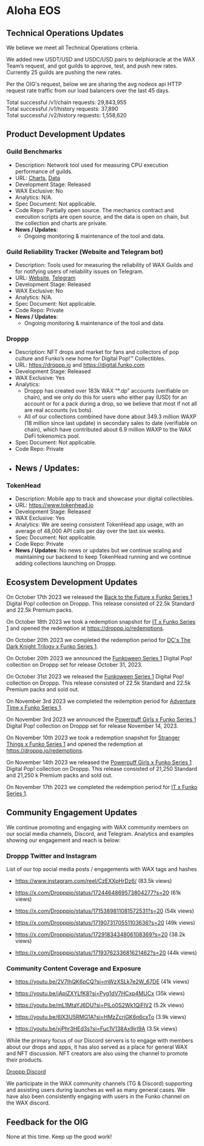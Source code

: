 
# Aloha EOS
 
## Technical Operations Updates
 
We believe we meet all Technical Operations criteria.   

We added new USDT/USD and USDC/USD pairs to delphioracle at the WAX Team’s request, and got guilds to approve, test, and push new rates. Currently 25 guilds are pushing the new rates.   

Per the OIG's request, below we are sharing the avg nodeos api HTTP request rate traffic from our load balancers over the last 45 days.   

Total successful /v1/chain requests: 29,843,955   
Total successful /v1/history requests: 37,890   
Total successful /v2/history requests: 1,558,620   

## Product Development Updates
 
### Guild Benchmarks
 
- Description: Network tool used for measuring CPU execution performance of guilds.
- URL: [Charts](https://www.alohaeos.com/tools/benchmarks#networkId=11&timeframeId=4), [Data](https://wax.bloks.io/account/eosmechanics)
- Development Stage: Released
- WAX Exclusive: No
- Analytics: N/A.
- Spec Document: Not applicable.
- Code Repo: Partially open source. The mechanics contract and execution scripts are open source, and the data is open on chain, but the collection and charts are private.
- **News / Updates**:
  - Ongoing monitoring & maintenance of the tool and data.     

### Guild Reliability Tracker (Website and Telegram bot)
 
- Description: Tools used for measuring the reliability of WAX Guilds and for notifying users of reliability issues on Telegram.
- URL: [Website](https://www.alohaeos.com/tools/reliability#networkId=11&timeframeId=10&sort=rank&sortDir=asc), [Telegram](https://t.me/WAX_Mainnet_Aloha_Tracker)
- Development Stage: Released
- WAX Exclusive: No
- Analytics: N/A.
- Spec Document: Not applicable.
- Code Repo: Private
- **News / Updates**:
  - Ongoing monitoring & maintenance of the tool and data.   
 
### Droppp
 
- Description: NFT drops and market for fans and collectors of pop culture and Funko’s new home for Digital Pop!™ Collectibles.
- URL: https://droppp.io and https://digital.funko.com
- Development Stage: Released
- WAX Exclusive: Yes
- Analytics:
  - Droppp has created over 183k WAX “*.dp” accounts (verifiable on chain), and we only do this for users who either pay (USD) for an account or for a pack during a drop, so we believe that most if not all are real accounts (vs bots).
  - All of our collections combined have done about 349.3 million WAXP (18 million since last update) in secondary sales to date (verifiable on chain), which have contributed about 6.9 million WAXP to the WAX DeFi tokenomics pool.
- Spec Document: Not applicable.
- Code Repo: Private
- **News / Updates**:
  -    

 
### TokenHead
 
- Description: Mobile app to track and showcase your digital collectibles.
- URL: https://www.tokenhead.io
- Development Stage: Released
- WAX Exclusive: Yes
- Analytics: We are seeing consistent TokenHead app usage, with an average of 48,000 API calls per day over the last six weeks.
- Spec Document: Not applicable.
- Code Repo: Private
- **News / Updates**: No news or updates but we continue scaling and maintaining our backend to keep TokenHead running and we continue adding collections launching on Droppp.
 
## Ecosystem Development Updates
 
On October 17th 2023 we released the [Back to the Future x Funko Series 1](https://droppp.io/drop/153/back-to-the-future-series-1/) Digital Pop! collection on Droppp. This release consisted of 22.5k Standard and 22.5k Premium packs.   

On October 18th 2023 we took a redemption snapshot for [IT x Funko Series 1](https://droppp.io/drop/132/it-series-1/) and opened the redemption at https://droppp.io/redemptions.   

On October 20th 2023 we completed the redemption period for [DC's The Dark Knight Trilogy x Funko Series 1](https://droppp.io/drop/126/dc-the-dark-knight-trilogy-series-1/).   

On October 20th 2023 we announced the [Funkoween Series 1](https://droppp.io/drop/156/funkoween-series-1/) Digital Pop! collection on Droppp set for release October 31, 2023.   

On October 31st 2023 we released the [Funkoween Series 1](https://droppp.io/drop/156/funkoween-series-1/) Digital Pop! collection on Droppp. This release consisted of 22.5k Standard and 22.5k Premium packs and sold out.   

On November 3rd 2023 we completed the redemption period for [Adventure Time x Funko Series 1](https://droppp.io/drop/129/adventure-time-series-1/).   

On November 3rd 2023 we announced the [Powerpuff Girls x Funko Series 1](https://droppp.io/drop/159/the-powerpuff-girls-series-1/) Digital Pop! collection on Droppp set for release November 14, 2023.   

On November 10th 2023 we took a redemption snapshot for [Stranger Things x Funko Series 1](https://droppp.io/drop/138/stranger-things-series-1/) and opened the redemption at https://droppp.io/redemptions.   

On November 14th 2023 we released the [Powerpuff Girls x Funko Series 1](https://droppp.io/drop/159/the-powerpuff-girls-series-1/) Digital Pop! collection on Droppp. This release consisted of 21,250 Standard and 21,250 k Premium packs and sold out.   

On November 17th 2023 we completed the redemption period for [IT x Funko Series 1](https://droppp.io/drop/132/it-series-1/).   



## Community Engagement Updates
 
We continue promoting and engaging with WAX community members on our social media channels, Discord, and Telegram. Analytics and examples showing our engagement and reach is below:   

### Droppp Twitter and Instagram

List of our top social media posts / engagements with WAX tags and hashes   


- https://www.instagram.com/reel/CzEXXpHrDz6/ (83.5k views)   

- https://x.com/Dropppio/status/1724464869573804277?s=20 (61k views)

- https://x.com/Dropppio/status/1715389811081572531?s=20 (54k views)   

- https://x.com/Dropppio/status/1719073170551103636?s=20 (49k views)

- https://x.com/Dropppio/status/1729183434806108369?s=20 (38.2k views)   

- https://x.com/Dropppio/status/1719376233681621462?s=20 (44k views)

### Community Content Coverage and Exposure

- https://youtu.be/2V7IhQK6pCQ?si=mWzXSLk7e2W_67DE (41k views)

- https://youtu.be/jApiZXYLfK8?si=Pyg1dV7HCxp4MUCx (35k views)   

- https://youtu.be/mL1MtaYJ6DU?si=PILo0S2Wk1QiFlV2 (5.2k views)

- https://youtu.be/6lX3U5RMG1A?si=HMzZcriGK6n6cxTo (3.9k views)

- https://youtu.be/xjPhr3HEd3s?si=Fuc1V138Ax9jrI9A (3.5k views)   


While the primary focus of our Discord servers is to engage with members about our drops and apps, it has also served as a place for general WAX and NFT discussion. NFT creators are also using the channel to promote their products.   

[Droppp Discord](https://droppp.io/discord)   
     
We participate in the WAX community channels (TG & Discord) supporting and assisting users during launches as well as many general cases. We have also been consistently engaging with users in the Funko channel on the WAX discord.
 
## Feedback for the OIG
 
None at this time. Keep up the good work!
